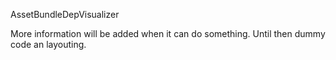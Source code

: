 AssetBundleDepVisualizer

More information will be added when it can do something. Until then dummy code an layouting.
